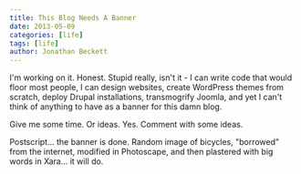 ```yaml
---
title: This Blog Needs A Banner
date: 2013-05-09
categories: [life]
tags: [life]
author: Jonathan Beckett
---
```


I'm working on it. Honest. Stupid really, isn't it - I can write code that would floor most people, I can design websites, create WordPress themes from scratch, deploy Drupal installations, transmogrify Joomla, and yet I can't think of anything to have as a banner for this damn blog.

Give me some time. Or ideas. Yes. Comment with some ideas.

Postscript... the banner is done. Random image of bicycles, "borrowed" from the internet, modified in Photoscape, and then plastered with big words in Xara... it will do.